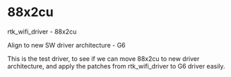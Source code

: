# 88x2cu
rtk_wifi_driver - 88x2cu

Align to new SW driver architecture - G6

This is the test driver, to see if we can move 88x2cu
to new driver architecture, and apply the patches 
from rtk_wifi_driver to G6 driver easily. 

